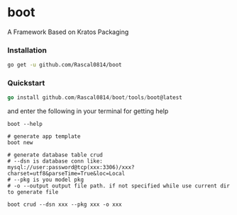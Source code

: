# boot

A Framework Based on Kratos Packaging

### Installation

```bash
go get -u github.com/Rascal0814/boot
```

### Quickstart

```go
go install github.com/Rascal0814/boot/tools/boot@latest
```

and enter the following in your terminal for getting help
```shell
boot --help

# generate app template 
boot new 

# generate database table crud
# --dsn is database conn like: mysql://user:password@tcp(xxx:3306)/xxx?charset=utf8&parseTime=True&loc=Local
# --pkg is you model pkg
# -o --output output file path. if not specified while use current dir to generate file

boot crud --dsn xxx --pkg xxx -o xxx

```
